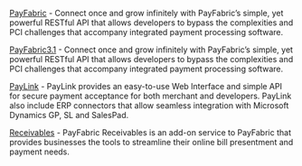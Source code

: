 [PayFabric](PayFabric/README.md) - Connect once and grow infinitely with PayFabric’s simple, yet powerful RESTful API that allows developers to bypass the complexities and PCI challenges that accompany integrated payment processing software.

[PayFabric3.1](PayFabric/3.1README.md) - Connect once and grow infinitely with PayFabric’s simple, yet powerful RESTful API that allows developers to bypass the complexities and PCI challenges that accompany integrated payment processing software.

[PayLink](PayLink/README.md) - PayLink provides an easy-to-use Web Interface and simple API for secure payment acceptance for both merchant and developers. PayLink also include ERP connectors that allow seamless integration with Microsoft Dynamics GP, SL and SalesPad.

[Receivables](Receivables/README.md) - PayFabric Receivables is an add-on service to PayFabric that provides businesses the tools to streamline their online bill presentment and payment needs.
